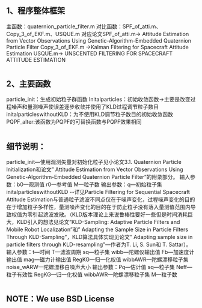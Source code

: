 1、程序整体框架
---
主函数：quaternion_particle_filter.m
对比函数：SPF_of_atti.m、Copy_3_of_EKF.m、USQUE.m
对应论文SPF_of_atti.m-> Attitude Estimation from Vector Observations Using Genetic-Algorithm-Embedded Quaternion Particle Filter
Copy_3_of_EKF.m ->Kalman Filtering for Spacecraft Attitude Estimation
USQUE.m-> UNSCENTED FILTERING FOR SPACECRAFT ATTITUDE ESTIMATION
#
2、主要函数
---
particle_init：生成初始粒子群函数
Initalparticles：初始收敛函数->主要是改变过程噪声和量测噪声使误差逐步收敛并使用了KLD过程调节粒子数目
initalparticleswithoutKLD：为不使用KLD调节粒子数目的初始收敛函数
PQPF_alter:该函数为PQPF的可替换函数与PQPF效果相同
#
细节说明：
---
particle_init—使用观测矢量对初始化粒子见小论文3.1.  Quaternion Particle Initialization和论文” Attitude Estimation from Vector Observations Using Genetic-Algorithm-Embedded Quaternion Particle Filter”的附录部分。
	输入参数：b0—观测值 r0—参考值 M—粒子数
	输出参数：q—初始粒子集
initalparticleswithoutKLD --详见Particle Filtering for Sequential Spacecraft Attitude Estimation与普通粒子滤波不同点仅在于噪声变化，过程噪声变化的目的在于增加粒子多样性，量测噪声变化的目的在于防止粒子没有落入量测值范围内导致权值为零引起滤波发散。（KLD版本理论上来说鲁棒性要好一些但是时间消耗巨大，KLD引入的想法见论文”KLD-Sampling: Adaptive Particle Filters and Mobile Robot Localization”和” Adapting the Sample Size in Particle Filters Through KLD-Sampling”，KLD算法具体实现见论文” Adapting sample size in particle filters through KLD-resampling”—作者为T. Li, S. Sun和 T. Sattar）。
输入参数：t—时间 T—滤波周期 sq—粒子集 wibb—陀螺仪输出值 Fb—加速度计输出值 mag—磁力计输出值 RegKG—归一化权值 wibbAWR—陀螺漂移粒子集 noise_wARW—陀螺漂移白噪声大小
	输出参数：Pq—估计值 sq—粒子集 Neff—粒子有效性 RegKG—归一化权值 wibbAWR—陀螺漂移粒子集 M—粒子数
#
NOTE：We use BSD License
---
